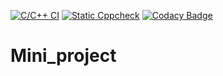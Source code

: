 [![C/C++ CI](https://github.com/256604/Mini_project/actions/workflows/c-cpp.yml/badge.svg)](https://github.com/256604/Mini_project/actions/workflows/c-cpp.yml)
[![Static Cppcheck](https://github.com/256604/Mini_project/actions/workflows/cppcheck.yml/badge.svg)](https://github.com/256604/Mini_project/actions/workflows/cppcheck.yml)
[![Codacy Badge](https://app.codacy.com/project/badge/Grade/2e66523968d74b09966dec516f8b12c5)](https://www.codacy.com/gh/256604/Mini_project/dashboard?utm_source=github.com&amp;utm_medium=referral&amp;utm_content=256604/Mini_project&amp;utm_campaign=Badge_Grade)
# Mini_project
